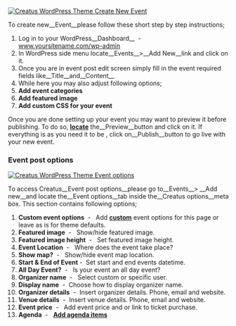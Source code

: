 <div class="thz-lightbox-gallery" markdown="1">


<div class="thz-doc-image max">
<a class="thz-lightbox mfp-image" href="../../docs-media/add-event.jpg" data-mfp-title="Creatus WordPress Theme Create New Event" data-modal-size="large">
	<img src="../../docs-media/add-event.jpg" alt="Creatus WordPress Theme Create New Event" />
</a>
</div>

To create new__Event__please follow these short step by step instructions;

1. Log in to your WordPress__Dashboard__&nbsp; - &nbsp; www.yoursitename.com/wp-admin
2. In WordPress side menu locate__Events__>__Add New__link and click on it.
3. Once you are in event post edit screen simply fill in the event required fields like__Title__and__Content__
4. While here you may also adjust following options;
 1. __Add event categories__
 1. __Add featured image__
 1. __Add custom CSS for your event__
 

Once you are done setting up your event you may want to preview it before publishing. To do so, <a class="thz-lightbox mfp-image" href="../../docs-media/preview-publish-post.jpg" data-mfp-title="Creatus WordPress Theme Preview and publish event" data-modal-size="large">__locate__</a>  the__Preview__button and click on it. If everything is as you need it to be , click on__Publish__button to go live with your new event.

 
### Event post options

<div class="thz-doc-image max">
<a class="thz-lightbox mfp-image" href="../../docs-media/event-options.jpg" data-mfp-title="Creatus WordPress Theme Event options" data-modal-size="large">
	<img src="../../docs-media/event-options.jpg" alt="Creatus WordPress Theme Event options" />
</a>
</div>

<div id="search" markdown="1">

To access Creatus__Event post options__please go to__Events__> __Add new__and locate the__Event options__tab inside the__Creatus options__meta box. This section contains following options;

1. __Custom event options__&nbsp; - &nbsp; Add <a class="thz-lightbox mfp-image" href="../../docs-media/custom-event-options.jpg" data-mfp-title="Creatus WordPress Theme Event custom options" data-modal-size="large">__custom__</a> event options for this page or leave as is for theme defaults.
1. __Featured image__&nbsp; - &nbsp; Show/hide featured image.
1. __Featured image height__&nbsp; - &nbsp; Set featured image height.
1. __Event Location__&nbsp; - &nbsp; Where does the event take place?
1. __Show map?__&nbsp; - &nbsp; Show/hide event map location.
1. __Start & End of Event__&nbsp;-&nbsp; Set start and end events datetime.
1. __All Day Event?__&nbsp; - &nbsp; Is your event an all day event?
1. __Organizer name__&nbsp; - &nbsp; Select custom or specific user.
1. __Display name__&nbsp; - &nbsp;Choose how to display organizer name.
1. __Organizer details__&nbsp; - &nbsp;Insert organizer details. Phone, email and website.
1. __Venue details__&nbsp; - &nbsp;Insert venue details. Phone, email and website.
1. __Event price__&nbsp; - &nbsp; Add event price and or link to ticket purchase.
1. __Agenda__&nbsp; - &nbsp; <a class="thz-lightbox mfp-image" href="../../docs-media/agenda-options.jpg" data-mfp-title="Creatus WordPress Theme Event agenda options" data-modal-size="large">__Add agenda items__</a>

</div>

</div>
